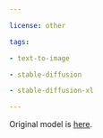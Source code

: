 ---
license: other
tags:
- text-to-image
- stable-diffusion
- stable-diffusion-xl
---

Original model is [here](https://civitai.com/models/489668/realmixpony?modelVersionId=544504).

